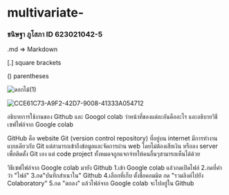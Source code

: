 # multivariate-

### ขนิษฐา ภูโสภา ID 623021042-5

.md => Markdown

[.] square brackets

() parentheses

![ดอกไม้(1)](image(1).jpeg)


![CCE61C73-A9F2-42D7-9008-41333A054712](https://user-images.githubusercontent.com/76931211/103568421-153b5d00-4ef8-11eb-81e7-4d51dc8b19dd.jpeg)



อธิบายการใช้งานของ Github และ Googol colab ว่าหน้าที่ของแต่ละอันคืออะไร และอธิบายวิธีเซฟไฟล์จาก Google colab

GitHub คือ website Git (version control repository) ที่อยู่บน internet มีการทำงานแบบเดียวกับ Git  แต่สามารถเข้าถึงข้อมูลและจัดการผ่าน web โดยไม่ต้องเสียเงิน หรือลง server เพื่อติดตั้ง Git เอง แต่ code project ทั้งหมดจถูกแจกจ่ายให้คนอื่นๆสามารถเห็นได้ด้วย

วิธีเซฟไฟล์จาก Google colab มายัง Github
1.เข้า Google colab แล้วกดเปิดไฟล์
2.กดที่คำว่า "ไฟล์"
3.กด"บันทึกสำเนาใน" Github
4.เลือกที่เก็บ ตั้งชื่อคอมมิต กด "รวมลิงค์ไปยัง Colaboratory"
5.กด "ตกลง" แล้วไฟล์จาก Google colab จะไปอยู่ใน Github
